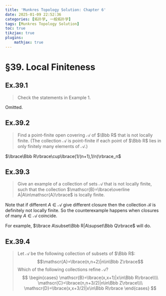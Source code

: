 ```yaml
---
title: 'Munkres Topology Solution: Chapter 6'
date: 2025-01-09 22:52:36
categories: [拓扑学, 一般拓扑学]
tags: [Munkres Topology Solution]
toc: true
tikzjax: true
plugins: 
    mathjax: true
---
```


# §39. Local Finiteness

## Ex.39.1
>Check the statements in Example 1.

<!--more-->

Omitted.

## Ex.39.2
>Find a point-finite open covering $\mathscr{A}$ of $\Bbb R$ that is not locally finite. (The collection $\mathscr{A}$ is point-finite if each point of $\Bbb R$ lies in only finitely many elements of $\mathscr{A}$.)

$\lbrace\Bbb R\rbrace\cup\lbrace(1/(n+1),1/n)\rbrace_n$

## Ex.39.3
>Give an example of a collection of sets $\mathscr{A}$ that is not locally finite, such that the collection $\mathscr{B}=\lbrace\overline A|A\in\mathscr{A}\rbrace$ is locally finite.

Note that if different $A\in\mathscr{A}$ give different closure then the collection $\mathscr{B}$ is definitely not locally finite. So the counterexample happens when closures of many $A\in\mathscr{A}$ coincide.

For example, $\lbrace A\subset\Bbb R|A\supset\Bbb Q\rbrace$ will do.

## Ex.39.4
>Let $\mathscr{A}$ be the following collection of subsets of $\Bbb R$:
$$\mathscr{A}=\lbrace(n,n+2)|n\in\Bbb Z\rbrace$$ Which of the following collections refine $\mathscr{A}$?
$$
\begin{cases}
    \mathscr{B}=\lbrace(x,x+1)|x\in\Bbb R\rbrace\\\\
    \mathscr{C}=\lbrace(n,n+3/2)|n\in\Bbb Z\rbrace\\\\
    \mathscr{D}=\lbrace(x,x+3/2)|x\in\Bbb R\rbrace
\end{cases}
$$


